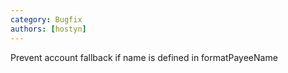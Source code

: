```yaml
---
category: Bugfix
authors: [hostyn]
---
```


Prevent account fallback if name is defined in formatPayeeName
